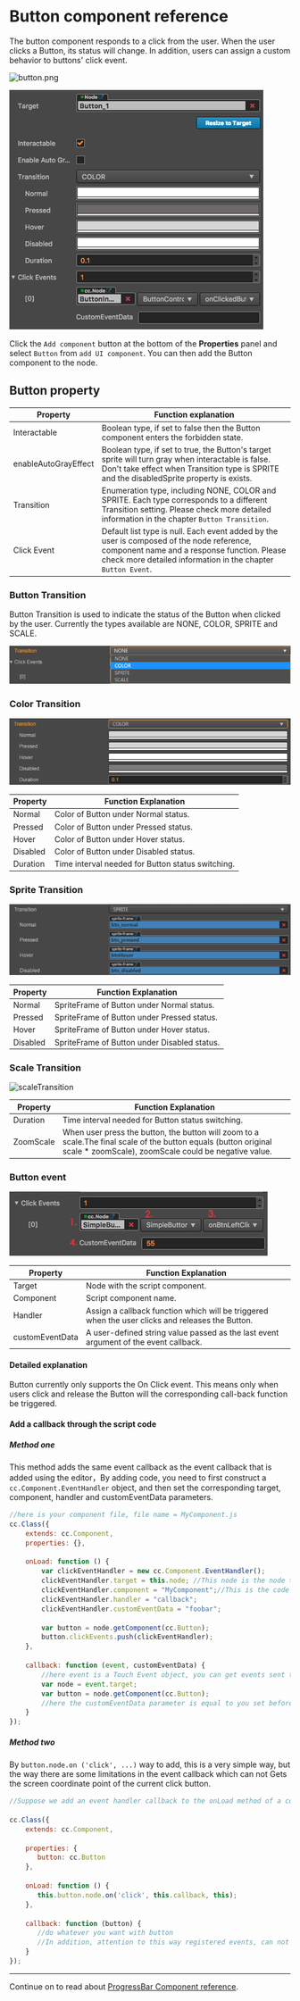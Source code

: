 # Button component reference

The button component responds to a click from the user. When the user clicks a Button, its status will change. In addition, users can assign a custom behavior to buttons' click event.

![button.png](./button/button.png)

![button-color](./button/button-color.png)

Click the `Add component` button at the bottom of the **Properties** panel and select `Button` from `add UI component`. You can then add the Button component to the node.

## Button property

| Property |   Function explanation
| -------------- | ----------- |
|Interactable| Boolean type, if set to false then the Button component enters the forbidden state.
|enableAutoGrayEffect| Boolean type, if set to true, the Button's target sprite will turn gray when interactable is false. Don't  take effect when Transition type is SPRITE and the disabledSprite property is exists.
|Transition| Enumeration type, including NONE, COLOR and SPRITE. Each type corresponds to a different Transition setting. Please check more detailed information in the chapter `Button Transition`.
|Click Event| Default list type is null. Each event added by the user is composed of the node reference, component name and a response function. Please check more detailed information in the chapter `Button Event`.

### Button Transition

Button Transition is used to indicate the status of the Button when clicked by the user. Currently the types available are NONE, COLOR, SPRITE and SCALE.

![transition](./button/transition.png)

### Color Transition

![color-transition](./button/color-transition.png)


| Property |   Function Explanation
| -------------- | ----------- |
|Normal| Color of Button under Normal status.
|Pressed| Color of Button under Pressed status.
|Hover| Color of Button under Hover status.
|Disabled| Color of Button under Disabled status.
|Duration| Time interval needed for Button status switching.

### Sprite Transition

![sprite-transition](./button/sprite-transition.png)

| Property |   Function Explanation
| -------------- | ----------- |
|Normal| SpriteFrame of Button under Normal status.
|Pressed| SpriteFrame of Button under Pressed status.
|Hover| SpriteFrame of Button under Hover status.
|Disabled| SpriteFrame of Button under Disabled status.

### Scale Transition

![scaleTransition](./button/scaleTransition.png)

| Property |   Function Explanation
| -------------- | ----------- |
|Duration| Time interval needed for Button status switching.
|ZoomScale| When user press the button, the button will zoom to a scale.The final scale of the button  equals (button original scale * zoomScale), zoomScale could be negative value.

### Button event

![button-event](./button/button-event.png)


| Property       | Function Explanation                                                                             |
| --------------  | -----------                                                                                      |
| Target          | Node with the script component.                                                                  |
| Component       | Script component name.                                                                           |
| Handler         | Assign a callback function which will be triggered when the user clicks and releases the Button. |
| customEventData | A user-defined string value passed as the last event argument of the event callback.             |
  
#### Detailed explanation

Button currently only supports the On Click event. This means only when users click and release the Button will the corresponding call-back function be triggered.

#### Add a callback through the script code

##### Method one

This method adds the same event callback as the event callback that is added using the editor，By adding code, you need to first construct a `cc.Component.EventHandler` object, and then set the corresponding target, component, handler and customEventData parameters.

```js
//here is your component file, file name = MyComponent.js 
cc.Class({
    extends: cc.Component,
    properties: {},

    onLoad: function () {
        var clickEventHandler = new cc.Component.EventHandler();
        clickEventHandler.target = this.node; //This node is the node to which your event handler code component belongs
        clickEventHandler.component = "MyComponent";//This is the code file name
        clickEventHandler.handler = "callback";
        clickEventHandler.customEventData = "foobar";

        var button = node.getComponent(cc.Button);
        button.clickEvents.push(clickEventHandler);
    },

    callback: function (event, customEventData) {
        //here event is a Touch Event object, you can get events sent to the event node node
        var node = event.target;
        var button = node.getComponent(cc.Button);
        //here the customEventData parameter is equal to you set before the "foobar"
    }
});
```

##### Method two

By `button.node.on ('click', ...)` way to add, this is a very simple way, but the way there are some limitations in the event callback which can not
Gets the screen coordinate point of the current click button.

```js
//Suppose we add an event handler callback to the onLoad method of a component and handle the event in the callback function:

cc.Class({
    extends: cc.Component,

    properties: {
       button: cc.Button
    },

    onLoad: function () {
       this.button.node.on('click', this.callback, this);
    },

    callback: function (button) {
       //do whatever you want with button
       //In addition, attention to this way registered events, can not pass customEventData
    }
});
```

---

Continue on to read about [ProgressBar Component reference](progress.md).
